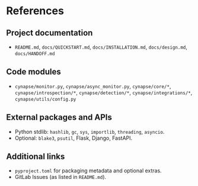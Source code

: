 # References

## Project documentation
- `README.md`, `docs/QUICKSTART.md`, `docs/INSTALLATION.md`, `docs/design.md`, `docs/HANDOFF.md`

## Code modules
- `cynapse/monitor.py`, `cynapse/async_monitor.py`, `cynapse/core/*`, `cynapse/introspection/*`, `cynapse/detection/*`, `cynapse/integrations/*`, `cynapse/utils/config.py`

## External packages and APIs
- Python stdlib: `hashlib`, `gc`, `sys`, `importlib`, `threading`, `asyncio`.
- Optional: `blake3`, `psutil`, Flask, Django, FastAPI.

## Additional links
- `pyproject.toml` for packaging metadata and optional extras.
- GitLab Issues (as listed in `README.md`).
